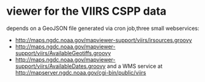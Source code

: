# viewer for the VIIRS CSPP data

depends on a GeoJSON file generated via cron job,three small webservices:
* http://maps.ngdc.noaa.gov/mapviewer-support/viirs/irsources.groovy
* http://maps.ngdc.noaa.gov/mapviewer-support/viirs/AvailableGeotiffs.groovy
* http://maps.ngdc.noaa.gov/mapviewer-support/viirs/AvailableDates.groovy
and a WMS service at http://mapserver.ngdc.noaa.gov/cgi-bin/public/viirs 
